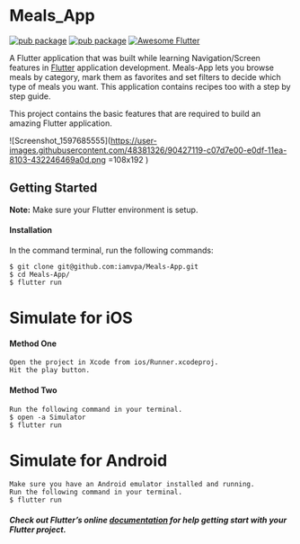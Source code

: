 # Meals_App
[![pub package](https://img.shields.io/badge/iamvpa-FPS%20Coder-green)](https://pub.dartlang.org/packages/flutter_tags)
[![pub package](https://img.shields.io/badge/pub-0.4.8+2-orange.svg)](https://pub.dartlang.org/packages/flutter_tags)
[![Awesome Flutter](https://img.shields.io/badge/Awesome-Flutter-blue.svg?longCache=true&style=flat-square)](https://github.com/Solido/awesome-flutter#ui)


A Flutter application that was built while learning Navigation/Screen features in  [Flutter](https://flutter.io/) application development.
Meals-App lets you browse meals by category, mark them as favorites and set filters to decide which type of meals you want. This application contains recipes too with a step by step guide.

This project contains the basic features that are required to build an amazing Flutter application.

![Screenshot_1597685555](https://user-images.githubusercontent.com/48381326/90427119-c07d7e00-e0df-11ea-8103-432246469a0d.png =108x192 )




## Getting Started
**Note:** Make sure your Flutter environment is setup.

#### Installation

In the command terminal, run the following commands:

    $ git clone git@github.com:iamvpa/Meals-App.git
    $ cd Meals-App/
    $ flutter run

# Simulate for iOS
#### Method One
    
    Open the project in Xcode from ios/Runner.xcodeproj.
    Hit the play button.

#### Method Two

    Run the following command in your terminal.
    $ open -a Simulator
    $ flutter run

# Simulate for Android

    Make sure you have an Android emulator installed and running.
    Run the following command in your terminal.
    $ flutter run

##### Check out Flutter’s online [documentation](http://flutter.io/) for help getting start with your Flutter project.
